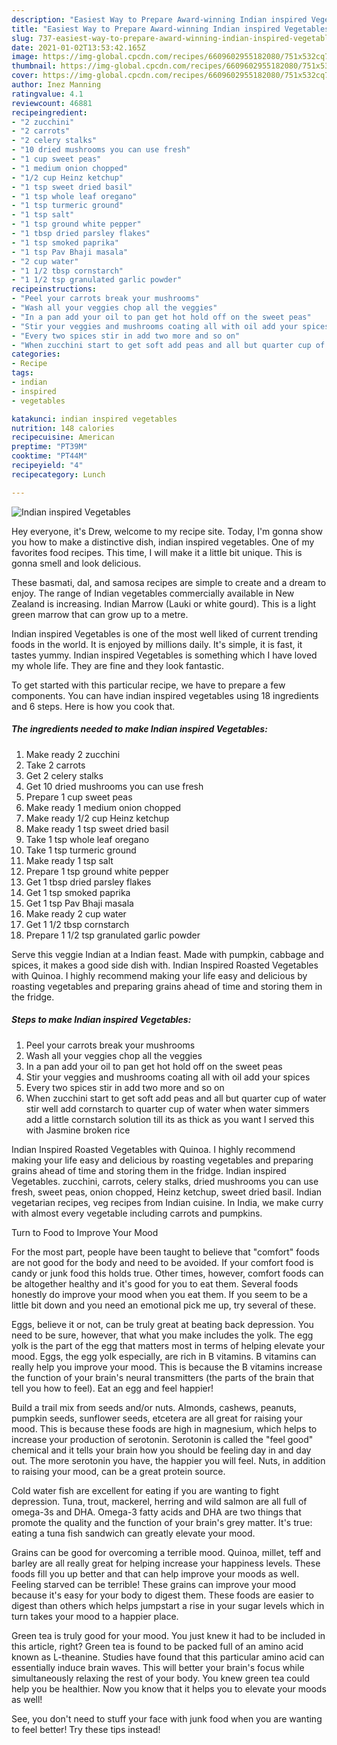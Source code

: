 ```yaml
---
description: "Easiest Way to Prepare Award-winning Indian inspired Vegetables"
title: "Easiest Way to Prepare Award-winning Indian inspired Vegetables"
slug: 737-easiest-way-to-prepare-award-winning-indian-inspired-vegetables
date: 2021-01-02T13:53:42.165Z
image: https://img-global.cpcdn.com/recipes/6609602955182080/751x532cq70/indian-inspired-vegetables-recipe-main-photo.jpg
thumbnail: https://img-global.cpcdn.com/recipes/6609602955182080/751x532cq70/indian-inspired-vegetables-recipe-main-photo.jpg
cover: https://img-global.cpcdn.com/recipes/6609602955182080/751x532cq70/indian-inspired-vegetables-recipe-main-photo.jpg
author: Inez Manning
ratingvalue: 4.1
reviewcount: 46881
recipeingredient:
- "2 zucchini"
- "2 carrots"
- "2 celery stalks"
- "10 dried mushrooms you can use fresh"
- "1 cup sweet peas"
- "1 medium onion chopped"
- "1/2 cup Heinz ketchup"
- "1 tsp sweet dried basil"
- "1 tsp whole leaf oregano"
- "1 tsp turmeric ground"
- "1 tsp salt"
- "1 tsp ground white pepper"
- "1 tbsp dried parsley flakes"
- "1 tsp smoked paprika"
- "1 tsp Pav Bhaji masala"
- "2 cup water"
- "1 1/2 tbsp cornstarch"
- "1 1/2 tsp granulated garlic powder"
recipeinstructions:
- "Peel your carrots break your mushrooms"
- "Wash all your veggies chop all the veggies"
- "In a pan add your oil to pan get hot hold off on the sweet peas"
- "Stir your veggies and mushrooms coating all with oil add your spices"
- "Every two spices stir in add two more and so on"
- "When zucchini start to get soft add peas and all but quarter cup of water stir well add cornstarch to quarter cup of water when water simmers add a little cornstarch solution till its as thick as you want I served this with Jasmine broken rice"
categories:
- Recipe
tags:
- indian
- inspired
- vegetables

katakunci: indian inspired vegetables 
nutrition: 148 calories
recipecuisine: American
preptime: "PT39M"
cooktime: "PT44M"
recipeyield: "4"
recipecategory: Lunch

---
```



![Indian inspired Vegetables](https://img-global.cpcdn.com/recipes/6609602955182080/751x532cq70/indian-inspired-vegetables-recipe-main-photo.jpg)

Hey everyone, it's Drew, welcome to my recipe site. Today, I'm gonna show you how to make a distinctive dish, indian inspired vegetables. One of my favorites food recipes. This time, I will make it a little bit unique. This is gonna smell and look delicious.

These basmati, dal, and samosa recipes are simple to create and a dream to enjoy. The range of Indian vegetables commercially available in New Zealand is increasing. Indian Marrow (Lauki or white gourd). This is a light green marrow that can grow up to a metre.

Indian inspired Vegetables is one of the most well liked of current trending foods in the world. It is enjoyed by millions daily. It's simple, it is fast, it tastes yummy. Indian inspired Vegetables is something which I have loved my whole life. They are fine and they look fantastic.


To get started with this particular recipe, we have to prepare a few components. You can have indian inspired vegetables using 18 ingredients and 6 steps. Here is how you cook that.

<!--inarticleads1-->

##### The ingredients needed to make Indian inspired Vegetables:

1. Make ready 2 zucchini
1. Take 2 carrots
1. Get 2 celery stalks
1. Get 10 dried mushrooms you can use fresh
1. Prepare 1 cup sweet peas
1. Make ready 1 medium onion chopped
1. Make ready 1/2 cup Heinz ketchup
1. Make ready 1 tsp sweet dried basil
1. Take 1 tsp whole leaf oregano
1. Take 1 tsp turmeric ground
1. Make ready 1 tsp salt
1. Prepare 1 tsp ground white pepper
1. Get 1 tbsp dried parsley flakes
1. Get 1 tsp smoked paprika
1. Get 1 tsp Pav Bhaji masala
1. Make ready 2 cup water
1. Get 1 1/2 tbsp cornstarch
1. Prepare 1 1/2 tsp granulated garlic powder


Serve this veggie Indian at a Indian feast. Made with pumpkin, cabbage and spices, it makes a good side dish with. Indian Inspired Roasted Vegetables with Quinoa. I highly recommend making your life easy and delicious by roasting vegetables and preparing grains ahead of time and storing them in the fridge. 

<!--inarticleads2-->

##### Steps to make Indian inspired Vegetables:

1. Peel your carrots break your mushrooms
1. Wash all your veggies chop all the veggies
1. In a pan add your oil to pan get hot hold off on the sweet peas
1. Stir your veggies and mushrooms coating all with oil add your spices
1. Every two spices stir in add two more and so on
1. When zucchini start to get soft add peas and all but quarter cup of water stir well add cornstarch to quarter cup of water when water simmers add a little cornstarch solution till its as thick as you want I served this with Jasmine broken rice


Indian Inspired Roasted Vegetables with Quinoa. I highly recommend making your life easy and delicious by roasting vegetables and preparing grains ahead of time and storing them in the fridge. Indian inspired Vegetables. zucchini, carrots, celery stalks, dried mushrooms you can use fresh, sweet peas, onion chopped, Heinz ketchup, sweet dried basil. Indian vegetarian recipes, veg recipes from Indian cuisine. In India, we make curry with almost every vegetable including carrots and pumpkins. 

Turn to Food to Improve Your Mood


For the most part, people have been taught to believe that "comfort" foods are not good for the body and need to be avoided. If your comfort food is candy or junk food this holds true. Other times, however, comfort foods can be altogether healthy and it's good for you to eat them. Several foods honestly do improve your mood when you eat them. If you seem to be a little bit down and you need an emotional pick me up, try several of these.

Eggs, believe it or not, can be truly great at beating back depression. You need to be sure, however, that what you make includes the yolk. The egg yolk is the part of the egg that matters most in terms of helping elevate your mood. Eggs, the egg yolk especially, are rich in B vitamins. B vitamins can really help you improve your mood. This is because the B vitamins increase the function of your brain's neural transmitters (the parts of the brain that tell you how to feel). Eat an egg and feel happier!

Build a trail mix from seeds and/or nuts. Almonds, cashews, peanuts, pumpkin seeds, sunflower seeds, etcetera are all great for raising your mood. This is because these foods are high in magnesium, which helps to increase your production of serotonin. Serotonin is called the "feel good" chemical and it tells your brain how you should be feeling day in and day out. The more serotonin you have, the happier you will feel. Nuts, in addition to raising your mood, can be a great protein source.

Cold water fish are excellent for eating if you are wanting to fight depression. Tuna, trout, mackerel, herring and wild salmon are all full of omega-3s and DHA. Omega-3 fatty acids and DHA are two things that promote the quality and the function of your brain's grey matter. It's true: eating a tuna fish sandwich can greatly elevate your mood. 

Grains can be good for overcoming a terrible mood. Quinoa, millet, teff and barley are all really great for helping increase your happiness levels. These foods fill you up better and that can help improve your moods as well. Feeling starved can be terrible! These grains can improve your mood because it's easy for your body to digest them. These foods are easier to digest than others which helps jumpstart a rise in your sugar levels which in turn takes your mood to a happier place.

Green tea is truly good for your mood. You just knew it had to be included in this article, right? Green tea is found to be packed full of an amino acid known as L-theanine. Studies have found that this particular amino acid can essentially induce brain waves. This will better your brain's focus while simultaneously relaxing the rest of your body. You knew green tea could help you be healthier. Now you know that it helps you to elevate your moods as well!

See, you don't need to stuff your face with junk food when you are wanting to feel better! Try  these tips  instead!

